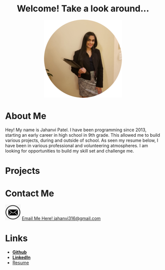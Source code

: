 <center>
  <h1>Welcome! Take a look around...</h1>
  <img src = "1_circle.png" height="50%" width="50%"/> 
</center>

# About Me
Hey! My name is Jahanvi Patel. I have been programming since 2013, starting an early career in high school in 9th grade. This allowed me to build various projects, during and outside of school. As seen my resume below, I have been in various professional and volunteering atmospheres. I am looking for opportunities to build my skill set and challenge me.

# Projects

# Contact Me
<img src="email_icon.png" height="50px" width="50px"/> <a href= "mailto:jahanvi316@gmail.com"> Email Me Here! jahanvi316@gmail.com </a>

# Links
* <a href="https://www.github.com/jahanvi316"> **Github** </a>
* <a href="https://www.linkedin.com/in/jahanvipatel"> **LinkedIn** </a> 
* <a href="Resume_Jahanvi Patel_10.1.2020.pdf"> Resume </a>



